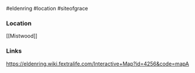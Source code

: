 #eldenring #location #siteofgrace 
### Location
[[Mistwood]]
### Links
https://eldenring.wiki.fextralife.com/Interactive+Map?id=4256&code=mapA